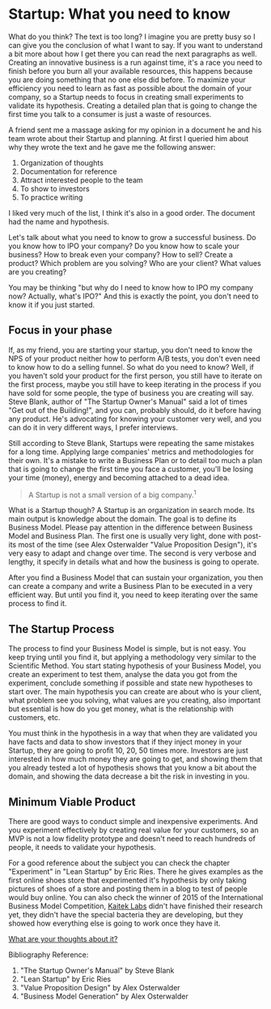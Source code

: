 # Startup: What you need to know

What do you think? The text is too long? I imagine you are pretty busy so I can give you the conclusion of what I want to say. If you want to understand a bit more about how I get there you can read the next paragraphs as well. Creating an innovative business is a run against time, it's a race you need to finish before you burn all your available resources, this happens because you are doing something that no one else did before. To maximize your efficiency you need to learn as fast as possible about the domain of your company, so a Startup needs to focus in creating small experiments to validate its hypothesis. Creating a detailed plan that is going to change the first time you talk to a consumer is just a waste of resources.

A friend sent me a massage asking for my opinion in a document he and his team wrote about their Startup and planning. At first I queried him about why they wrote the text and he gave me the following answer:

1. Organization of thoughts
2. Documentation for reference
3. Attract interested people to the team
4. To show to investors
5. To practice writing

I liked very much of the list, I think it's also in a good order. The document had the name  and hypothesis.

Let's talk about what you need to know to grow a successful business. Do you know how to IPO your company? Do you know how to scale your business? How to break even your company? How to sell?  Create a product? Which problem are you solving? Who are your client? What values are you creating?

You may be thinking "but why do I need to know how to IPO my company now? Actually, what's IPO?" And this is exactly the point, you don't need to know it if you just started.

## Focus in your phase

If, as my friend, you are starting your startup, you don't need to know the NPS of your product neither how to perform A/B tests, you don't even need to know how to do a selling funnel. So what do you need to know? Well, if you haven't sold your product for the first person, you still have to iterate on the first process, maybe you still have to keep iterating in the process if you have sold for some people, the type of business you are creating will say. Steve Blank, author of "The Startup Owner's Manual" said a lot of times "Get out of the Building!", and you can, probably should, do it before having any product. He's advocating for knowing your customer very well, and you can do it in very different ways, I prefer interviews.

Still according to Steve Blank, Startups were repeating the same mistakes for a long time. Applying large companies' metrics and methodologies for their own. It's a mistake to write a Business Plan or to detail too much a plan that is going to change the first time you face a customer, you'll be losing your time (money), energy and becoming attached to a dead idea.

> A Startup is not a small version of a big company.<sup>1</sup>

What is a Startup though? A Startup is an organization in search mode. Its main output is knowledge about the domain. The goal is to define its Business Model. Please pay attention in the difference between Business Model and Business Plan. The first one is usually very light, done with post-its most of the time (see Alex Osterwalder "Value Proposition Design"), it's very easy to adapt and change over time. The second is very verbose and lengthy, it specify in details what and how the business is going to operate.

After you find a Business Model that can sustain your organization, you then can create a company and write a Business Plan to be executed in a very efficient way. But until you find it, you need to keep iterating over the same process to find it.

## The Startup Process

The process to find your Business Model is simple, but is not easy. You keep trying until you find it, but applying a methodology very similar to the Scientific Method. You start stating hypothesis of your Business Model, you create an experiment to test them, analyse the data you got from the experiment, conclude something if possible and state new hypotheses to start over. The main hypothesis you can create are about who is your client, what problem see you solving, what values are you creating, also important but essential is how do you get money, what is the relationship with customers, etc.

You must think in the hypothesis in a way that when they are validated you have facts and data to show investors that if they inject money in your Startup, they are going to profit 10, 20, 50 times more. Investors are just interested in how much money they are going to get, and showing them that you already tested a lot of hypothesis shows that you know a bit about the domain, and showing the data decrease a bit the risk in investing in you.

## Minimum Viable Product

There are good ways to conduct simple and inexpensive experiments. And you experiment effectively by creating real value for your customers, so an MVP is not a low fidelity prototype and doesn't need to reach hundreds of people, it needs to validate your hypothesis.

For a good reference about the subject you can check the chapter "Experiment" in "Lean Startup" by Eric Ries. There he gives examples as the first online shoes store that experimented it's hypothesis by only taking pictures of shoes of a store and posting them in a blog to test of people would buy online. You can also check the winner of 2015 of the International Business Model Competition, [Kaitek Labs](https://www.youtube.com/watch?v=TR1keUm1mE8) didn't have finished their research yet, they didn't have the special bacteria they are developing, but they showed how everything else is going to work once they have it.

[What are your thoughts about it?](https://github.com/JpOnline/Blog/issues/2)

Bibliography Reference:

1. "The Startup Owner's Manual" by Steve Blank
2. "Lean Startup" by Eric Ries
3. "Value Proposition Design" by Alex Osterwalder
4. "Business Model Generation" by Alex Osterwalder
